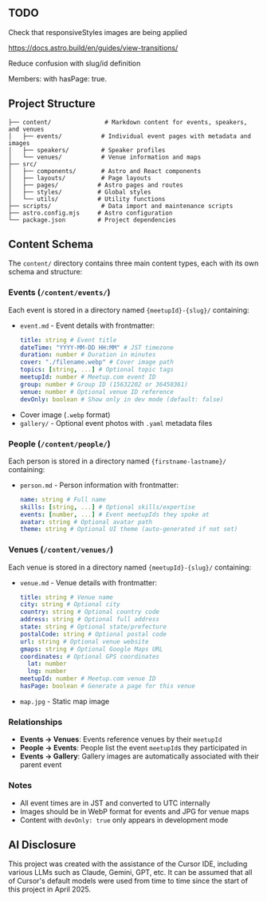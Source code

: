 ## TODO

Check that responsiveStyles images are being applied

https://docs.astro.build/en/guides/view-transitions/

Reduce confusion with slug/id definition

Members: with hasPage: true.

## Project Structure

```
├── content/               # Markdown content for events, speakers, and venues
│   ├── events/           # Individual event pages with metadata and images
│   ├── speakers/         # Speaker profiles
│   └── venues/           # Venue information and maps
├── src/
│   ├── components/       # Astro and React components
│   ├── layouts/          # Page layouts
│   ├── pages/           # Astro pages and routes
│   ├── styles/          # Global styles
│   └── utils/           # Utility functions
├── scripts/              # Data import and maintenance scripts
├── astro.config.mjs     # Astro configuration
└── package.json         # Project dependencies
```

## Content Schema

The `content/` directory contains three main content types, each with its own schema and structure:

### Events (`/content/events/`)

Each event is stored in a directory named `{meetupId}-{slug}/` containing:

- `event.md` - Event details with frontmatter:
  ```yaml
  title: string # Event title
  dateTime: "YYYY-MM-DD HH:MM" # JST timezone
  duration: number # Duration in minutes
  cover: "./filename.webp" # Cover image path
  topics: [string, ...] # Optional topic tags
  meetupId: number # Meetup.com event ID
  group: number # Group ID (15632202 or 36450361)
  venue: number # Optional venue ID reference
  devOnly: boolean # Show only in dev mode (default: false)
  ```
- Cover image (`.webp` format)
- `gallery/` - Optional event photos with `.yaml` metadata files

### People (`/content/people/`)

Each person is stored in a directory named `{firstname-lastname}/` containing:

- `person.md` - Person information with frontmatter:
  ```yaml
  name: string # Full name
  skills: [string, ...] # Optional skills/expertise
  events: [number, ...] # Event meetupIds they spoke at
  avatar: string # Optional avatar path
  theme: string # Optional UI theme (auto-generated if not set)
  ```

### Venues (`/content/venues/`)

Each venue is stored in a directory named `{meetupId}-{slug}/` containing:

- `venue.md` - Venue details with frontmatter:
  ```yaml
  title: string # Venue name
  city: string # Optional city
  country: string # Optional country code
  address: string # Optional full address
  state: string # Optional state/prefecture
  postalCode: string # Optional postal code
  url: string # Optional venue website
  gmaps: string # Optional Google Maps URL
  coordinates: # Optional GPS coordinates
    lat: number
    lng: number
  meetupId: number # Meetup.com venue ID
  hasPage: boolean # Generate a page for this venue
  ```
- `map.jpg` - Static map image

### Relationships

- **Events → Venues**: Events reference venues by their `meetupId`
- **People → Events**: People list the event `meetupId`s they participated in
- **Events → Gallery**: Gallery images are automatically associated with their parent event

### Notes

- All event times are in JST and converted to UTC internally
- Images should be in WebP format for events and JPG for venue maps
- Content with `devOnly: true` only appears in development mode

## AI Disclosure

This project was created with the assistance of the Cursor IDE, including various LLMs such as Claude, Gemini, GPT, etc. It can be assumed that all of Cursor's default models were used from time to time since the start of this project in April 2025.
